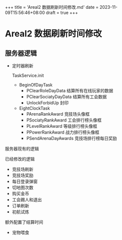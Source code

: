 +++
title = 'Areal2 数据刷新时间修改.md'
date = 2023-11-09T15:56:46+08:00
draft = true
+++

# Areal2 数据刷新时间修改

## 服务器逻辑

- 定时器刷新

  TaskService.init

  - BeginOfDayTask
    - PClearRoleDayData 结算所有在线玩家的数据
    - PClearSociatyDayData 结算所有工会数据
    - UnlockForbidUp 封印
  - EightClockTask
    - PArenaRankAward 竞技场头像框
    - PSociatyRankAward 工会排行榜头像框
    - PLevelRankAward 等级排行榜头像框
    - PPowerRankAward 战力排行榜头像框
    - PSendArenaDayAwards 竞技场排行榜每日奖励





服务器现有的逻辑



已经修改的逻辑

- 竞技场刷新
- 竞技场奖励
- 每日登录弹窗
- 切地图次数
- 购买金币
- 工会踢人和退出
- 订单刷新
- 初航试炼

额外配置了结算时间

- 宠物喂食